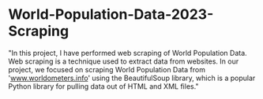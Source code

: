 # World-Population-Data-2023-Scraping
"In this project, I have performed web scraping of World Population Data. Web scraping is a technique used to extract data from websites. In our project, we focused on scraping World Population Data from 'www.worldometers.info' using the BeautifulSoup library, which is a popular Python library for pulling data out of HTML and XML files."

